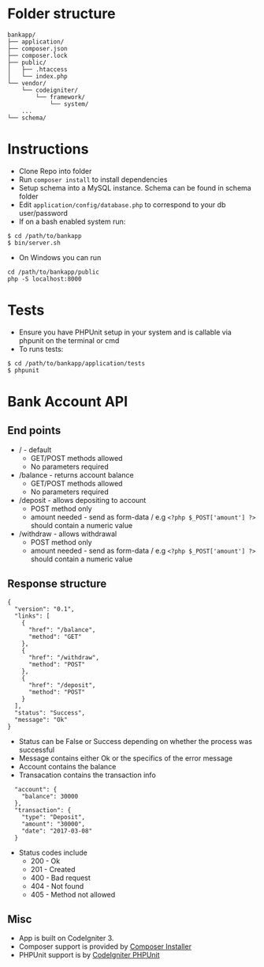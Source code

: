 # Folder structure

```
bankapp/
├── application/
├── composer.json
├── composer.lock
├── public/
│   ├── .htaccess
│   └── index.php
└── vendor/
    └── codeigniter/
        └── framework/
            └── system/
    ...
└── schema/
```

# Instructions
- Clone Repo into folder
- Run `composer install` to install dependencies
- Setup schema into a MySQL instance. Schema can be found in schema folder
- Edit `application/config/database.php` to correspond to your db user/password
- If on a bash enabled system run:

```
$ cd /path/to/bankapp
$ bin/server.sh
```

- On Windows you can run
```
cd /path/to/bankapp/public
php -S localhost:8000
```

# Tests
- Ensure you have PHPUnit setup in your system and is callable via phpunit on the terminal or cmd
- To runs tests:

```
$ cd /path/to/bankapp/application/tests
$ phpunit
```


# Bank Account API

## End points
- / - default
	- GET/POST methods allowed
	- No parameters required
- /balance - returns account balance
	- GET/POST methods allowed
	- No parameters required
- /deposit - allows depositing to account
	- POST method only
	- amount needed - send as form-data / e.g `<?php $_POST['amount'] ?>` should contain a numeric value
- /withdraw - allows withdrawal
	- POST method only
	- amount needed - send as form-data / e.g `<?php $_POST['amount'] ?>` should contain a numeric value

## Response structure

```
{
  "version": "0.1",
  "links": [
    {
      "href": "/balance",
      "method": "GET"
    },
    {
      "href": "/withdraw",
      "method": "POST"
    },
    {
      "href": "/deposit",
      "method": "POST"
    }
  ],
  "status": "Success",
  "message": "Ok"
}
```

- Status can be False or Success depending on whether the process was successful
- Message contains either Ok or the specifics of the error message
- Account contains the balance
- Transacation contains the transaction info

```
  "account": {
    "balance": 30000
  },
  "transaction": {
    "type": "Deposit",
    "amount": "30000",
    "date": "2017-03-08"
  }
```

- Status codes include
	- 200 - Ok
	- 201 - Created
	- 400 - Bad request
	- 404 - Not found
	- 405 - Method not allowed

## Misc
- App is built on CodeIgniter 3.
- Composer support is provided by [Composer Installer](https://github.com/kenjis/codeigniter-composer-installer)
- PHPUnit support is by [CodeIgniter PHPUnit](https://github.com/kenjis/ci-phpunit-test)